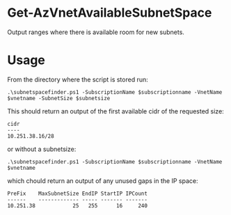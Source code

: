 # Get-AzVnetAvailableSubnetSpace
Output ranges where there is available room for new subnets.

# Usage

From the directory where the script is stored run:

    .\subnetspacefinder.ps1 -SubscriptionName $subscriptionname -VnetName $vnetname -SubnetSize $subnetsize
    
This should return an output of the first available cidr of the requested size:

    cidr
    ----
    10.251.38.16/28

or without a subnetsize:

    .\subnetspacefinder.ps1 -SubscriptionName $subscriptionname -VnetName $vnetname 
    
which chould return an output of any unused gaps in the IP space:

    PreFix    MaxSubnetSize EndIP StartIP IPCount
    ------    ------------- ----- ------- -------
    10.251.38            25   255      16     240
